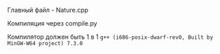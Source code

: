 Главный файл - Nature.cpp

Компиляция через compile.py

Компилятор должен быть 1 в 1 `g++ (i686-posix-dwarf-rev0, Built by MinGW-W64 project) 7.3.0`